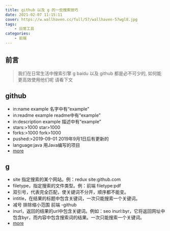 ```yaml
---
title: github 以及 g 的一些搜索技巧
date: 2021-02-07 11:15:11
cover: https://w.wallhaven.cc/full/57/wallhaven-57wgl8.jpg
tags:
    - 日常工具
categories:
    - 前端    
---
```



## 前言

> 我们在日常生活中搜索引擎 g baidu 以及 github 都是必不可少的, 如何能更高效使用他们呢 请看下文

## github

- in:name example 名字中有“example”
- in:readme example readme中有“example”
- in:description example 描述中有“example”
- stars:>1000 star>1000
- forks:>1000 fork>1000
- pushed:>2019-09-01 2019年9月1日后有更新的
- language:java 用Java编写的项目
- [more](https://help.github.com/en/github/searching-for-information-on-github/searching-for-repositories#search-by-repository-name-description-or-contents-of-the-readme-file)

## g

- site 指定搜索的某个网站。例：redux site:github.com
- filetype，指定搜索的文件类型。例：前端 filetype:pdf
- 双引号，代表完全匹配，使关键词不分开，顺序都不能变。
- intitle，在结果的标题中包含关键词，一次只能搜索一个关键词。
- 减号 排除缩小范围 前端 -github
- inurl，返回的结果的url中包含关键词。例如：seo inurl:byr，它将返回网址中包含byr，而内容中包含搜索词的结果。一次只能搜索一个关键词。
- [more](https://my.oschina.net/u/4394201/blog/3389202)
